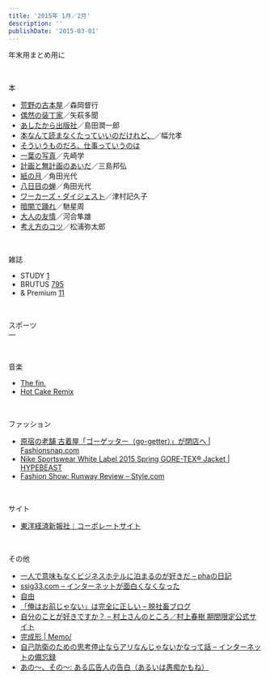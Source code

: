 ```yaml
---
title: '2015年 1月／2月'
description: ''
publishDate: '2015-03-01'
---
```


<p>年末用まとめ用に</p>
<p>&nbsp;</p>
<p>本</p>
<ul>
<li><a href="http://www.amazon.co.jp/dp/4794968450/">荒野の古本屋</a>／森岡督行</li>
<li><a href="http://www.amazon.co.jp/dp/4794968485/">偶然の装丁家</a>／矢萩多聞</li>
<li><a href="http://www.amazon.co.jp/dp/4794968515/">あしたから出版社</a>／島田潤一郎</li>
<li><a href="http://www.amazon.co.jp/dp/4794968582/">本なんて読まなくたっていいのだけれど、</a>／幅允孝</li>
<li><a href="http://www.amazon.co.jp/dp/4532171040/">そういうものだろ、仕事っていうのは</a></li>
<li><a href="http://www.amazon.co.jp/dp/4062631946/">一葉の写真</a>／先崎学</li>
<li><a href="http://www.amazon.co.jp/dp/4309413072/">計画と無計画のあいだ</a>／三島邦弘</li>
<li><a href="http://www.amazon.co.jp/dp/4758438455/">紙の月</a>／角田光代</li>
<li><a href="http://www.amazon.co.jp/dp/4122054257/">八日目の蝉</a>／角田光代</li>
<li><a href="http://www.amazon.co.jp/dp/408745200X/">ワーカーズ・ダイジェスト</a>／津村記久子</li>
<li><a href="http://www.amazon.co.jp/dp/457551747X/">暗闇で踊れ</a>／馳星周</li>
<li><a href="http://www.amazon.co.jp/dp/402264432X/">大人の友情</a>／河合隼雄</li>
<li><a href="http://www.amazon.co.jp/dp/4022618124/">考え方のコツ</a>／松浦弥太郎</li>
</ul>
<p>&nbsp;</p>
<p>雑誌</p>
<ul>
<li>STUDY <a href="http://lieeeft.com/">1</a></li>
<li>BRUTUS <a href="http://www.amazon.co.jp/dp/B00SLKOJ4Y/">795</a></li>
<li>&amp; Premium <a href="http://www.amazon.co.jp/dp/B00RFXE1BO/">11</a></li>
</ul>
<p>&nbsp;</p>
<p>スポーツ<br>
―</p>
<p>&nbsp;</p>
<p>音楽</p>
<ul>
<li><a href="https://www.youtube.com/watch?v=q8cz2qPa3sU">The fin.</a></li>
<li><a href="https://www.youtube.com/watch?v=Pp6HWXUdOaw">Hot Cake Remix</a></li>
</ul>
<p>&nbsp;</p>
<p>ファッション</p>
<ul>
<li><a href="http://www.fashionsnap.com/news/2015-01-09/go-getter-close/">原宿の老舗 古着屋「ゴーゲッター（go-getter）」が閉店へ | Fashionsnap.com</a></li>
<li><a href="http://hypebeast.com/2015/1/nike-sportswear-white-label-2015-spring-collection">Nike Sportswear White Label 2015 Spring GORE-TEX® Jacket | HYPEBEAST</a></li>
<li><a href="http://www.style.com/fashion-shows/fall-2015-menswear/engineered-garments">Fashion Show: Runway Review – Style.com</a></li>
</ul>
<p>&nbsp;</p>
<p>サイト</p>
<ul>
<li><a href="http://corp.toyokeizai.net/">東洋経済新報社｜コーポレートサイト</a></li>
</ul>
<p>&nbsp;</p>
<p>その他</p>
<ul>
<li><a href="http://pha.hateblo.jp/entry/2015/01/19/223205">一人で意味もなくビジネスホテルに泊まるのが好きだ – phaの日記</a></li>
<li><a href="http://ssig33.com/text/%E3%82%A4%E3%83%B3%E3%82%BF%E3%83%BC%E3%83%8D%E3%83%83%E3%83%88%E3%81%8C%E9%9D%A2%E7%99%BD%E3%81%8F%E3%81%AA%E3%81%8F%E3%81%AA%E3%81%A3%E3%81%9F">ssig33.com – インターネットが面白くなくなった</a></li>
<li><a href="http://daijapan.tumblr.com/post/106007307938">自由</a></li>
<li><a href="http://dennou-kurage.hatenablog.com/entry/2015/02/15/125210">「俺はお前じゃない」は完全に正しい – 脱社畜ブログ</a></li>
<li><a href="http://www.welluneednt.com/entry/2015/02/15/113300">自分のことが好きですか？ – 村上さんのところ／村上春樹 期間限定公式サイト</a></li>
<li><a href="http://memo.brdr.jp/post/110461930551">完成形 | Memo/</a></li>
<li><a href="http://hase0831.hatenablog.jp/entry/2015/02/01/%E8%87%AA%E5%B7%B1%E9%98%B2%E8%A1%9B%E3%81%AE%E3%81%9F%E3%82%81%E3%81%AE%E6%80%9D%E8%80%83%E5%81%9C%E6%AD%A2%E3%81%AA%E3%82%89%E3%82%A2%E3%83%AA%E3%81%AA%E3%82%93%E3%81%98%E3%82%83%E3%81%AA%E3%81%84">自己防衛のための思考停止ならアリなんじゃないかなって話 – インターネットの備忘録</a></li>
<li><a href="http://mb101bold.cocolog-nifty.com/blog/2009/11/post-37a8.html">あの〜、その〜: ある広告人の告白（あるいは愚痴かもね）</a></li>
</ul>

